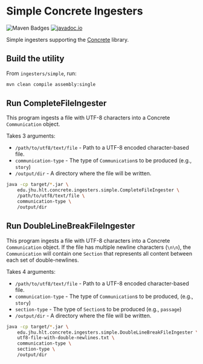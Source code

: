 # Simple Concrete Ingesters
![Maven Badges](https://maven-badges.herokuapp.com/maven-central/edu.jhu.hlt/concrete-ingesters-simple/badge.svg)
[![javadoc.io](https://javadocio-badges.herokuapp.com/edu.jhu.hlt/concrete-ingesters-simple/badge.svg)](http://www.javadoc.io/doc/edu.jhu.hlt/concrete-ingesters-simple/)

Simple ingesters supporting the [Concrete](https://github.com/hltcoe/concrete) library.

## Build the utility
From `ingesters/simple`, run:
```sh
mvn clean compile assembly:single
```

## Run CompleteFileIngester
This program ingests a file with UTF-8 characters into a Concrete `Communication` object.

Takes 3 arguments:
* `/path/to/utf8/text/file` - Path to a UTF-8 encoded character-based file.
* `communication-type` - The type of `Communication`s to be produced (e.g., `story`)
* `/output/dir` - A directory where the file will be written.

```sh
java -cp target/*.jar \
    edu.jhu.hlt.concrete.ingesters.simple.CompleteFileIngester \
    /path/to/utf8/text/file \
    communication-type \
    /output/dir
```

## Run DoubleLineBreakFileIngester
This program ingests a file with UTF-8 characters into a Concrete `Communication` object. If
the file has multiple newline characters (`\n\n`), the `Communication` will contain one `Section`
that represents all content between each set of double-newlines.

Takes 4 arguments:
* `/path/to/utf8/text/file` - Path to a UTF-8 encoded character-based file.
* `communication-type` - The type of `Communication`s to be produced, (e.g., `story`)
* `section-type` - The type of `Section`s to be produced (e.g., `passage`)
* `/output/dir` - A directory where the file will be written.

```sh
java -cp target/*.jar \
    edu.jhu.hlt.concrete.ingesters.simple.DoubleLineBreakFileIngester \
    utf8-file-with-double-newlines.txt \
    communication-type \
    section-type \
    /output/dir
```
